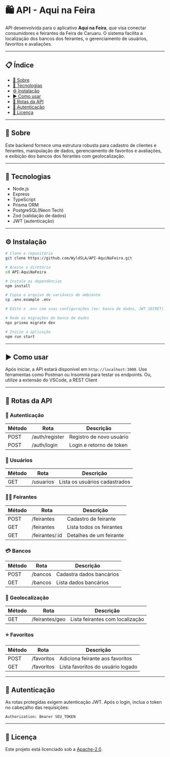 # 🛍️ API - Aqui na Feira

API desenvolvida para o aplicativo **Aqui na Feira**, que visa conectar consumidores e feirantes da Feira de Caruaru. O sistema facilita a localização dos bancos dos feirantes, o gerenciamento de usuários, favoritos e avaliações.

---

## 📋 Índice

- [📖 Sobre](#-sobre)
- [🚀 Tecnologias](#-tecnologias)
- [⚙️ Instalação](#-instalação)
- [▶️ Como usar](#-como-usar)
- [📡 Rotas da API](#-rotas-da-api)
- [🔐 Autenticação](#-autenticação)
- [📄 Licença](#-licença)

---

## 📖 Sobre

Este backend fornece uma estrutura robusta para cadastro de clientes e feirantes, manipulação de dados, gerenciamento de favoritos e avaliações, e exibição dos bancos dos feirantes com geolocalização.

---

## 🚀 Tecnologias

- Node.js
- Express
- TypeScript
- Prisma ORM
- PostgreSQL(Neon Tech)
- Zod (validação de dados)
- JWT (autenticação)

---

## ⚙️ Instalação

```bash
# Clone o repositório
git clone https://github.com/WyldSLA/API-AquiNaFeira.git

# Acesse o diretório
cd API-AquiNaFeira

# Instale as dependências
npm install

# Copie o arquivo de variáveis de ambiente
cp .env.example .env

# Edite o .env com suas configurações (ex: banco de dados, JWT_SECRET)

# Rode as migrações do banco de dados
npx prisma migrate dev

# Inicie a aplicação
npm run start
```

---

## ▶️ Como usar

Após iniciar, a API estará disponível em `http://localhost:3000`. Use ferramentas como Postman ou Insomnia para testar os endpoints.
Ou, utilize a extensão do VSCode, a REST Client

---

## 📡 Rotas da API

### 🔐 Autenticação

| Método | Rota           | Descrição               |
|--------|----------------|-------------------------|
| POST   | /auth/register | Registro de novo usuário|
| POST   | /auth/login    | Login e retorno de token|

### 👤 Usuários

| Método | Rota      | Descrição                  |
|--------|-----------|----------------------------|
| GET    | /usuarios | Lista os usuários cadastrados |

### 🧑‍🌾 Feirantes

| Método | Rota           | Descrição                   |
|--------|----------------|-----------------------------|
| POST   | /feirantes     | Cadastro de feirante        |
| GET    | /feirantes     | Lista todos os feirantes    |
| GET    | /feirantes/:id | Detalhes de um feirante     |

### 💳 Bancos

| Método | Rota       | Descrição                    |
|--------|------------|------------------------------|
| POST   | /bancos    | Cadastra dados bancários     |
| GET    | /bancos    | Lista dados bancários        |

### 📍 Geolocalização

| Método | Rota             | Descrição                             |
|--------|------------------|---------------------------------------|
| GET    | /feirantes/geo   | Lista feirantes com localização       |

### ⭐ Favoritos

| Método | Rota        | Descrição                        |
|--------|-------------|----------------------------------|
| POST   | /favoritos  | Adiciona feirante aos favoritos  |
| GET    | /favoritos  | Lista favoritos do usuário logado|

---

## 🔐 Autenticação

As rotas protegidas exigem autenticação JWT. Após o login, inclua o token no cabeçalho das requisições:

```
Authorization: Bearer SEU_TOKEN
```

---

## 📄 Licença

Este projeto está licenciado sob a [Apache-2.0](LICENSE).
